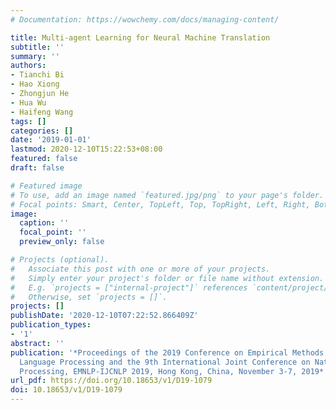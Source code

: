 ```yaml
---
# Documentation: https://wowchemy.com/docs/managing-content/

title: Multi-agent Learning for Neural Machine Translation
subtitle: ''
summary: ''
authors:
- Tianchi Bi
- Hao Xiong
- Zhongjun He
- Hua Wu
- Haifeng Wang
tags: []
categories: []
date: '2019-01-01'
lastmod: 2020-12-10T15:22:53+08:00
featured: false
draft: false

# Featured image
# To use, add an image named `featured.jpg/png` to your page's folder.
# Focal points: Smart, Center, TopLeft, Top, TopRight, Left, Right, BottomLeft, Bottom, BottomRight.
image:
  caption: ''
  focal_point: ''
  preview_only: false

# Projects (optional).
#   Associate this post with one or more of your projects.
#   Simply enter your project's folder or file name without extension.
#   E.g. `projects = ["internal-project"]` references `content/project/deep-learning/index.md`.
#   Otherwise, set `projects = []`.
projects: []
publishDate: '2020-12-10T07:22:52.866409Z'
publication_types:
- '1'
abstract: ''
publication: '*Proceedings of the 2019 Conference on Empirical Methods in Natural
  Language Processing and the 9th International Joint Conference on Natural Language
  Processing, EMNLP-IJCNLP 2019, Hong Kong, China, November 3-7, 2019*'
url_pdf: https://doi.org/10.18653/v1/D19-1079
doi: 10.18653/v1/D19-1079
---
```

